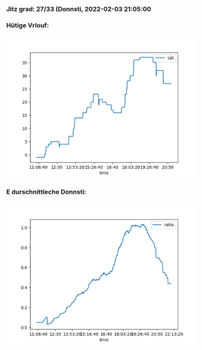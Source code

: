### Jitz grad: 27/33 (Donnsti, 2022-02-03 21:05:00

### Hütige Vrlouf:
![Graph](Today.png)

### E durschnittleche Donnsti:
![Graph](Donnsti.png)